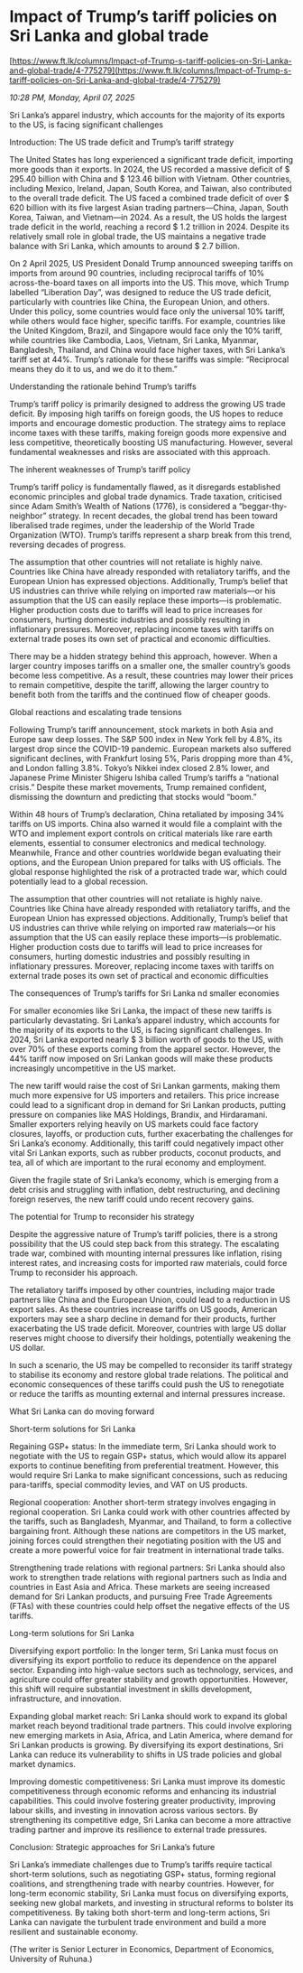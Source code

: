 # Impact of Trump’s tariff policies on Sri Lanka and global trade

[https://www.ft.lk/columns/Impact-of-Trump-s-tariff-policies-on-Sri-Lanka-and-global-trade/4-775279](https://www.ft.lk/columns/Impact-of-Trump-s-tariff-policies-on-Sri-Lanka-and-global-trade/4-775279)

*10:28 PM, Monday, April 07, 2025*

Sri Lanka’s apparel industry, which accounts for the majority of its exports to the US, is facing significant challenges

Introduction: The US trade deficit and Trump’s tariff strategy

The United States has long experienced a significant trade deficit, importing more goods than it exports. In 2024, the US recorded a massive deficit of $ 295.40 billion with China and $ 123.46 billion with Vietnam. Other countries, including Mexico, Ireland, Japan, South Korea, and Taiwan, also contributed to the overall trade deficit. The US faced a combined trade deficit of over $ 620 billion with its five largest Asian trading partners—China, Japan, South Korea, Taiwan, and Vietnam—in 2024. As a result, the US holds the largest trade deficit in the world, reaching a record $ 1.2 trillion in 2024. Despite its relatively small role in global trade, the US maintains a negative trade balance with Sri Lanka, which amounts to around $ 2.7 billion.

On 2 April 2025, US President Donald Trump announced sweeping tariffs on imports from around 90 countries, including reciprocal tariffs of 10% across-the-board taxes on all imports into the US. This move, which Trump labelled “Liberation Day”, was designed to reduce the US trade deficit, particularly with countries like China, the European Union, and others. Under this policy, some countries would face only the universal 10% tariff, while others would face higher, specific tariffs. For example, countries like the United Kingdom, Brazil, and Singapore would face only the 10% tariff, while countries like Cambodia, Laos, Vietnam, Sri Lanka, Myanmar, Bangladesh, Thailand, and China would face higher taxes, with Sri Lanka’s tariff set at 44%. Trump’s rationale for these tariffs was simple: “Reciprocal means they do it to us, and we do it to them.”

Understanding the rationale behind Trump’s tariffs

Trump’s tariff policy is primarily designed to address the growing US trade deficit. By imposing high tariffs on foreign goods, the US hopes to reduce imports and encourage domestic production. The strategy aims to replace income taxes with these tariffs, making foreign goods more expensive and less competitive, theoretically boosting US manufacturing. However, several fundamental weaknesses and risks are associated with this approach.

The inherent weaknesses of Trump’s tariff policy

Trump’s tariff policy is fundamentally flawed, as it disregards established economic principles and global trade dynamics. Trade taxation, criticised since Adam Smith’s Wealth of Nations (1776), is considered a “beggar-thy-neighbor” strategy. In recent decades, the global trend has been toward liberalised trade regimes, under the leadership of the World Trade Organization (WTO). Trump’s tariffs represent a sharp break from this trend, reversing decades of progress.

The assumption that other countries will not retaliate is highly naive. Countries like China have already responded with retaliatory tariffs, and the European Union has expressed objections. Additionally, Trump’s belief that US industries can thrive while relying on imported raw materials—or his assumption that the US can easily replace these imports—is problematic. Higher production costs due to tariffs will lead to price increases for consumers, hurting domestic industries and possibly resulting in inflationary pressures. Moreover, replacing income taxes with tariffs on external trade poses its own set of practical and economic difficulties.

There may be a hidden strategy behind this approach, however. When a larger country imposes tariffs on a smaller one, the smaller country’s goods become less competitive. As a result, these countries may lower their prices to remain competitive, despite the tariff, allowing the larger country to benefit both from the tariffs and the continued flow of cheaper goods.

Global reactions and escalating trade tensions

Following Trump’s tariff announcement, stock markets in both Asia and Europe saw deep losses. The S&P 500 index in New York fell by 4.8%, its largest drop since the COVID-19 pandemic. European markets also suffered significant declines, with Frankfurt losing 5%, Paris dropping more than 4%, and London falling 3.8%. Tokyo’s Nikkei index closed 2.8% lower, and Japanese Prime Minister Shigeru Ishiba called Trump’s tariffs a “national crisis.” Despite these market movements, Trump remained confident, dismissing the downturn and predicting that stocks would “boom.”

Within 48 hours of Trump’s declaration, China retaliated by imposing 34% tariffs on US imports. China also warned it would file a complaint with the WTO and implement export controls on critical materials like rare earth elements, essential to consumer electronics and medical technology. Meanwhile, France and other countries worldwide began evaluating their options, and the European Union prepared for talks with US officials. The global response highlighted the risk of a protracted trade war, which could potentially lead to a global recession.

The assumption that other countries will not retaliate is highly naive. Countries like China have already responded with retaliatory tariffs, and the European Union has expressed objections. Additionally, Trump’s belief that US industries can thrive while relying on imported raw materials—or his assumption that the US can easily replace these imports—is problematic. Higher production costs due to tariffs will lead to price increases for consumers, hurting domestic industries and possibly resulting in inflationary pressures. Moreover, replacing income taxes with tariffs on external trade poses its own set of practical and economic difficulties

The consequences of Trump’s tariffs for Sri Lanka nd smaller economies

For smaller economies like Sri Lanka, the impact of these new tariffs is particularly devastating. Sri Lanka’s apparel industry, which accounts for the majority of its exports to the US, is facing significant challenges. In 2024, Sri Lanka exported nearly $ 3 billion worth of goods to the US, with over 70% of these exports coming from the apparel sector. However, the 44% tariff now imposed on Sri Lankan goods will make these products increasingly uncompetitive in the US market.

The new tariff would raise the cost of Sri Lankan garments, making them much more expensive for US importers and retailers. This price increase could lead to a significant drop in demand for Sri Lankan products, putting pressure on companies like MAS Holdings, Brandix, and Hirdaramani. Smaller exporters relying heavily on US markets could face factory closures, layoffs, or production cuts, further exacerbating the challenges for Sri Lanka’s economy. Additionally, this tariff could negatively impact other vital Sri Lankan exports, such as rubber products, coconut products, and tea, all of which are important to the rural economy and employment.

Given the fragile state of Sri Lanka’s economy, which is emerging from a debt crisis and struggling with inflation, debt restructuring, and declining foreign reserves, the new tariff could undo recent recovery gains.

The potential for Trump to reconsider his strategy

Despite the aggressive nature of Trump’s tariff policies, there is a strong possibility that the US could step back from this strategy. The escalating trade war, combined with mounting internal pressures like inflation, rising interest rates, and increasing costs for imported raw materials, could force Trump to reconsider his approach.

The retaliatory tariffs imposed by other countries, including major trade partners like China and the European Union, could lead to a reduction in US export sales. As these countries increase tariffs on US goods, American exporters may see a sharp decline in demand for their products, further exacerbating the US trade deficit. Moreover, countries with large US dollar reserves might choose to diversify their holdings, potentially weakening the US dollar.

In such a scenario, the US may be compelled to reconsider its tariff strategy to stabilise its economy and restore global trade relations. The political and economic consequences of these tariffs could push the US to renegotiate or reduce the tariffs as mounting external and internal pressures increase.

What Sri Lanka can do moving forward

Short-term solutions for Sri Lanka

Regaining GSP+ status: In the immediate term, Sri Lanka should work to negotiate with the US to regain GSP+ status, which would allow its apparel exports to continue benefiting from preferential treatment. However, this would require Sri Lanka to make significant concessions, such as reducing para-tariffs, special commodity levies, and VAT on US products.

Regional cooperation: Another short-term strategy involves engaging in regional cooperation. Sri Lanka could work with other countries affected by the tariffs, such as Bangladesh, Myanmar, and Thailand, to form a collective bargaining front. Although these nations are competitors in the US market, joining forces could strengthen their negotiating position with the US and create a more powerful voice for fair treatment in international trade talks.

Strengthening trade relations with regional partners: Sri Lanka should also work to strengthen trade relations with regional partners such as India and countries in East Asia and Africa. These markets are seeing increased demand for Sri Lankan products, and pursuing Free Trade Agreements (FTAs) with these countries could help offset the negative effects of the US tariffs.

Long-term solutions for Sri Lanka

Diversifying export portfolio: In the longer term, Sri Lanka must focus on diversifying its export portfolio to reduce its dependence on the apparel sector. Expanding into high-value sectors such as technology, services, and agriculture could offer greater stability and growth opportunities. However, this shift will require substantial investment in skills development, infrastructure, and innovation.

Expanding global market reach: Sri Lanka should work to expand its global market reach beyond traditional trade partners. This could involve exploring new emerging markets in Asia, Africa, and Latin America, where demand for Sri Lankan products is growing. By diversifying its export destinations, Sri Lanka can reduce its vulnerability to shifts in US trade policies and global market dynamics.

Improving domestic competitiveness: Sri Lanka must improve its domestic competitiveness through economic reforms and enhancing its industrial capabilities. This could involve fostering greater productivity, improving labour skills, and investing in innovation across various sectors. By strengthening its competitive edge, Sri Lanka can become a more attractive trading partner and improve its resilience to external trade pressures.

Conclusion: Strategic approaches for Sri Lanka’s future

Sri Lanka’s immediate challenges due to Trump’s tariffs require tactical short-term solutions, such as negotiating GSP+ status, forming regional coalitions, and strengthening trade with nearby countries. However, for long-term economic stability, Sri Lanka must focus on diversifying exports, seeking new global markets, and investing in structural reforms to bolster its competitiveness. By taking both short-term and long-term actions, Sri Lanka can navigate the turbulent trade environment and build a more resilient and sustainable economy.

(The writer is Senior Lecturer in Economics, Department of Economics, University of Ruhuna.)

